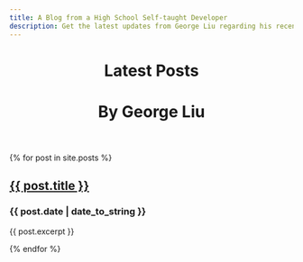 ```yaml
---
title: A Blog from a High School Self-taught Developer
description: Get the latest updates from George Liu regarding his recent projects -- from his Midway Chrome Extension to his Fractal viewer to his productivity tool Timescend
---
```


<header class="page-header">
      <h1 class="project-name">Latest Posts</h1>
      <h1 class="project-tagline">By George Liu</h1>
</header>

<section class="main-content">
  {% for post in site.posts %}
    <article class="card">
      <h2 class="exempt"><a href="{{ post.url }}">{{ post.title }}</a></h2>
      <h3 class="exempt">{{ post.date | date_to_string }}</h3>
      <p>{{ post.excerpt }}</p>
    </article>
  {% endfor %}
</section>
